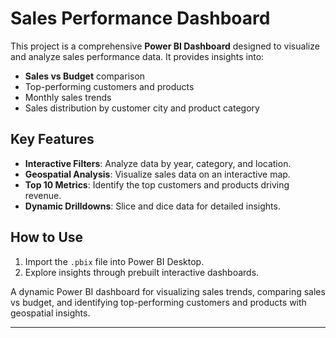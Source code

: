 # Sales Performance Dashboard

This project is a comprehensive **Power BI Dashboard** designed to visualize and analyze sales performance data. It provides insights into:

- **Sales vs Budget** comparison
- Top-performing customers and products
- Monthly sales trends
- Sales distribution by customer city and product category

## Key Features
- **Interactive Filters**: Analyze data by year, category, and location.
- **Geospatial Analysis**: Visualize sales data on an interactive map.
- **Top 10 Metrics**: Identify the top customers and products driving revenue.
- **Dynamic Drilldowns**: Slice and dice data for detailed insights.

## How to Use
1. Import the `.pbix` file into Power BI Desktop.
2. Explore insights through prebuilt interactive dashboards.

A dynamic Power BI dashboard for visualizing sales trends, comparing sales vs budget, and identifying top-performing customers and products with geospatial insights.

---

